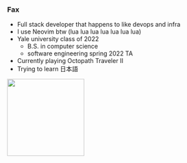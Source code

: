 ### Fax

- Full stack developer that happens to like devops and infra
- I use Neovim btw (lua lua lua lua lua lua lua)
- Yale university class of 2022
  - B.S. in computer science
  - software engineering spring 2022 TA
- Currently playing Octopath Traveler II
- Trying to learn 日本語

<img height=180 align="center" src="https://github-readme-stats.vercel.app/api/top-langs/?username=wu-json&hide=html,jupyter+notebook,scss,gdscript,javascript,c%2b%2b&layout=compact&hide_border=true&theme=transparent" />
